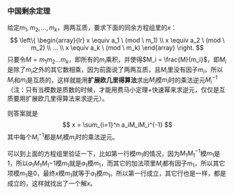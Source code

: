 ### 中国剩余定理

给定$m_1,m_2,...,m_k$，两两互质，要求下面的同余方程组里的$x$：
$$
\left\{
\begin{array}{lr}
x \equiv a_1 \ (mod \ m_1) \\
x \equiv a_2 \ (mod \ m_2) \\
... \\
x \equiv a_k \ (mod \ m_k)
\end{array}
\right.
$$
只要令$M = m_1 m_2 ... m_k$，即所有的$m_i$乘积，并使得$M_i = \frac{M}{m_i}$，即$M_i$是除了$m_i$之外的其它数相乘，因为前面说了两两互质，且$M_i$里没有因子$m_i$，所以$M_i$和$m_i$是互质的，这样就能用**扩展欧几里得算法**求出$M_i$模$m_i$时的乘法逆元$M_i^{-1}$（注：只有当模数是质数的时候，才能用费马小定理+快速幂来求逆元，仅仅是互质要用扩展欧几里得算法来求逆元）。

则答案就是
$$
x = \sum_{i=1}^n a_iM_iM_i^{-1}
$$
其中每个$M_i^{-1}$都是$M_i$模$m_i$时的乘法逆元。

可以到上面的方程组里验证一下，比如第一行模$m_1$的情况，因为$M_1M_1^{-1}$模$m_1$是$1$，所以$a_1M_1M_1{-1}$模$m_1$就是$a_1$模$m_1$，而其它的加法项里$M_i$都有因子$m_1$，所以其它项模$m_1$是$0$，最终$x$模$m_1$就等于$a_1$模$m_1$。所以第一行成立，其它行也是一样，都是成立的，这样就找出了一个解$x$。